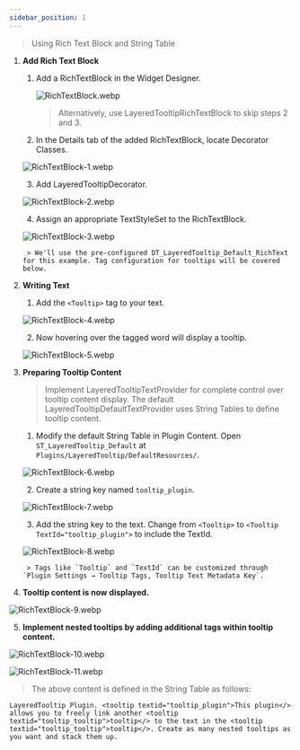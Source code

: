 ```yaml
---
sidebar_position: 1
---
```

> Using Rich Text Block and String Table

1. **Add Rich Text Block**
    
    1. Add a RichTextBlock in the Widget Designer. 
       
       ![RichTextBlock.webp](/assets/Using%20Rich%20Text%20Block%20and%20String%20Table/RichTextBlock.webp)
        
        > Alternatively, use LayeredTooltipRichTextBlock to skip steps 2 and 3.
        
    2. In the Details tab of the added RichTextBlock, locate Decorator Classes. 
    
    ![RichTextBlock-1.webp](/assets/Using%20Rich%20Text%20Block%20and%20String%20Table/RichTextBlock-1.webp)
    
    3. Add LayeredTooltipDecorator. 
    
    ![RichTextBlock-2.webp](/assets/Using%20Rich%20Text%20Block%20and%20String%20Table/RichTextBlock-2.webp)
    
    4. Assign an appropriate TextStyleSet to the RichTextBlock. 
    
    ![RichTextBlock-3.webp](/assets/Using%20Rich%20Text%20Block%20and%20String%20Table/RichTextBlock-3.webp)
    
        
        > We'll use the pre-configured DT_LayeredTooltip_Default_RichText for this example. Tag configuration for tooltips will be covered below.
        
2. **Writing Text**
    
    1. Add the `<Tooltip>` tag to your text. 
       
    ![RichTextBlock-4.webp](/assets/Using%20Rich%20Text%20Block%20and%20String%20Table/RichTextBlock-4.webp)
    
    2. Now hovering over the tagged word will display a tooltip. 
       
    ![RichTextBlock-5.webp](/assets/Using%20Rich%20Text%20Block%20and%20String%20Table/RichTextBlock-5.webp)
    
3. **Preparing Tooltip Content**
    
    > Implement LayeredTooltipTextProvider for complete control over tooltip content display. The default LayeredTooltipDefaultTextProvider uses String Tables to define tooltip content.
    
    1. Modify the default String Table in Plugin Content. Open `ST_LayeredTooltip_Default` at `Plugins/LayeredTooltip/DefaultResources/`. 
       
    ![RichTextBlock-6.webp](/assets/Using%20Rich%20Text%20Block%20and%20String%20Table/RichTextBlock-6.webp)
    
    2. Create a string key named `tooltip_plugin`. 
       
    ![RichTextBlock-7.webp](/assets/Using%20Rich%20Text%20Block%20and%20String%20Table/RichTextBlock-7.webp)
    
    3. Add the string key to the text. Change from `<Tooltip>` to `<Tooltip TextId="tooltip_plugin">` to include the TextId. 
       
    ![RichTextBlock-8.webp](/assets/Using%20Rich%20Text%20Block%20and%20String%20Table/RichTextBlock-8.webp)
        
        > Tags like `Tooltip` and `TextId` can be customized through `Plugin Settings → Tooltip Tags, Tooltip Text Metadata Key`.
        
4. **Tooltip content is now displayed.** 
   
![RichTextBlock-9.webp](/assets/Using%20Rich%20Text%20Block%20and%20String%20Table/RichTextBlock-9.webp)

    
5. **Implement nested tooltips by adding additional tags within tooltip content.** 
   
![RichTextBlock-10.webp](/assets/Using%20Rich%20Text%20Block%20and%20String%20Table/RichTextBlock-10.webp) 

![RichTextBlock-11.webp](/assets/Using%20Rich%20Text%20Block%20and%20String%20Table/RichTextBlock-11.webp)
    
> The above content is defined in the String Table as follows: 

```
LayeredTooltip Plugin. <tooltip textid="tooltip_plugin">This plugin</> allows you to freely link another <tooltip textid="tooltip_tooltip">tooltip</> to the text in the <tooltip textid="tooltip_tooltip">tooltip</>. Create as many nested tooltips as you want and stack them up.
```